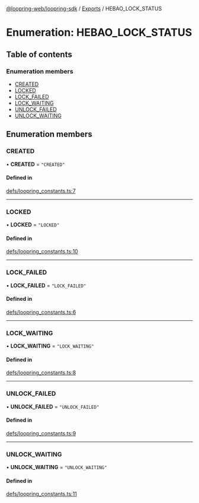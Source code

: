 [@loopring-web/loopring-sdk](../README.md) / [Exports](../modules.md) / HEBAO\_LOCK\_STATUS

# Enumeration: HEBAO\_LOCK\_STATUS

## Table of contents

### Enumeration members

- [CREATED](HEBAO_LOCK_STATUS.md#created)
- [LOCKED](HEBAO_LOCK_STATUS.md#locked)
- [LOCK\_FAILED](HEBAO_LOCK_STATUS.md#lock_failed)
- [LOCK\_WAITING](HEBAO_LOCK_STATUS.md#lock_waiting)
- [UNLOCK\_FAILED](HEBAO_LOCK_STATUS.md#unlock_failed)
- [UNLOCK\_WAITING](HEBAO_LOCK_STATUS.md#unlock_waiting)

## Enumeration members

### CREATED

• **CREATED** = `"CREATED"`

#### Defined in

[defs/loopring_constants.ts:7](https://github.com/Loopring/loopring_sdk/blob/cd42b57/src/defs/loopring_constants.ts#L7)

___

### LOCKED

• **LOCKED** = `"LOCKED"`

#### Defined in

[defs/loopring_constants.ts:10](https://github.com/Loopring/loopring_sdk/blob/cd42b57/src/defs/loopring_constants.ts#L10)

___

### LOCK\_FAILED

• **LOCK\_FAILED** = `"LOCK_FAILED"`

#### Defined in

[defs/loopring_constants.ts:6](https://github.com/Loopring/loopring_sdk/blob/cd42b57/src/defs/loopring_constants.ts#L6)

___

### LOCK\_WAITING

• **LOCK\_WAITING** = `"LOCK_WAITING"`

#### Defined in

[defs/loopring_constants.ts:8](https://github.com/Loopring/loopring_sdk/blob/cd42b57/src/defs/loopring_constants.ts#L8)

___

### UNLOCK\_FAILED

• **UNLOCK\_FAILED** = `"UNLOCK_FAILED"`

#### Defined in

[defs/loopring_constants.ts:9](https://github.com/Loopring/loopring_sdk/blob/cd42b57/src/defs/loopring_constants.ts#L9)

___

### UNLOCK\_WAITING

• **UNLOCK\_WAITING** = `"UNLOCK_WAITING"`

#### Defined in

[defs/loopring_constants.ts:11](https://github.com/Loopring/loopring_sdk/blob/cd42b57/src/defs/loopring_constants.ts#L11)
